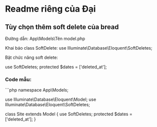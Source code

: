 <h1>Readme riêng của Đại</h1>
<h2>Tùy chọn thêm soft delete của bread</h2>
<p>Đường dẫn: App\Models\Tên model.php</p>
<p> Khai báo class SoftDelete: use Illuminate\Database\Eloquent\SoftDeletes;</p>
<p> Bật chức năng soft delete: </p>
<p> use SoftDeletes; protected $dates = ['deleted_at'];</p>
<h3>Code mẫu: </h3>
```php
namespace App\Models;

use Illuminate\Database\Eloquent\Model;
use Illuminate\Database\Eloquent\SoftDeletes;


class Site extends Model
{
    use SoftDeletes;
    protected $dates = ['deleted_at'];
}

```
